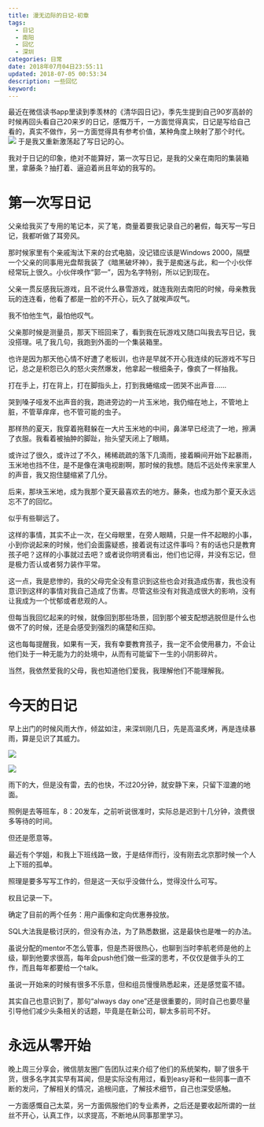 ```yaml
---
title: 漫无边际的日记-初章
tags:
  - 日记
  - 南阳
  - 回忆
  - 深圳
categories: 日常
date: 2018年07月04日23:55:11
updated: 2018-07-05 00:53:34
description: 一些回忆
keyword:
---
```


最近在微信读书app里读到季羡林的《清华园日记》，季先生提到自己90岁高龄的时候再回头看自己20来岁的日记，感慨万千，一方面觉得真实，日记是写给自己看的，真实不做作，另一方面觉得具有参考价值，某种角度上映射了那个时代。
![](https://ws4.sinaimg.cn/large/006tNc79gy1fszbo6xxmjj30ku112gp9.jpg)
于是我又重新激荡起了写日记的心。

我对于日记的印象，绝对不能算好，第一次写日记，是我的父亲在南阳的集装箱里，拿藤条？抽打着、逼迫着尚且年幼的我写的。


<!-- more -->



# 第一次写日记

父亲给我买了专用的笔记本，买了笔，商量着要我记录自己的暑假，每天写一写日记，我都听做了耳旁风。

那时候家里有个亲戚淘汰下来的台式电脑，没记错应该是Windows 2000，隔壁一个父亲的同事用光盘帮我装了《暗黑破坏神》，我于是痴迷与此，和一个小伙伴经常玩上很久。小伙伴唤作“郭一”，因为名字特别，所以记到现在。

父亲一贯反感我玩游戏，且不说什么暴雪游戏，就连我刚去南阳的时候，母亲教我玩的连连看，他看了都是一脸的不开心，玩久了就唉声叹气。

我不怕他生气，最怕他叹气。

父亲那时候是测量员，那天下班回来了，看到我在玩游戏又随口叫我去写日记，我没搭理。吼了我几句，我跑到外面的一个集装箱里。

也许是因为那天他心情不好遭了老板训，也许是早就不开心我连续的玩游戏不写日记，总之是积怨已久的怒火突然爆发，他拿起一根细条子，像疯了一样抽我。

打在手上，打在背上，打在脚指头上，打到我蜷缩成一团哭不出声音……

哭到嗓子哑发不出声音的我，跑进旁边的一片玉米地，我仍缩在地上，不管地上脏，不管草痒痒，也不管可能的虫子。

那样热的夏天，我穿着拖鞋躲在一大片玉米地的中间，鼻涕早已经流了一地，擦满了衣服。我看着被抽肿的脚趾，抬头望天闭上了眼睛。

或许过了很久，或许过了不久，稀稀疏疏的落下几滴雨，接着瞬间开始下起暴雨，玉米地也挡不住，是不是像在演电视剧啊，那时候的我想。随后不远处传来家里人的声音，我又抱住腿缩紧了几分。

后来，那块玉米地，成为我那个夏天最喜欢去的地方。藤条，也成为那个夏天永远忘不了的回忆。


似乎有些聊远了。

这样的事情，其实不止一次，在父母眼里，在旁人眼睛，只是一件不起眼的小事，小到你说起来的时候，他们会面露疑惑，接着说有过这件事吗？有的话也只是教育孩子吧？这样的小事就过去吧？或者说你明贤看出，他们也记得，并没有忘记，但是极力否认或者努力装作平常。

这一点，我是悲惨的，我的父母完全没有意识到这些也会对我造成伤害，我也没有意识到这样的事情对我自己造成了伤害。尽管这些没有对我造成很大的影响，没有让我成为一个忧郁或者悲观的人。

但每当我回忆起来的时候，就像回到那些场景，回到那个被支配想逃脱但是什么也做不了的时候，还是会感受到强烈的痛楚和压抑。

这也每每提醒我，如果有一天，我有幸要教育孩子，我一定不会使用暴力，不会让他们处于一种无能为力的处境中，从而有可能留下一生的小阴影碎片。

当然，我依然爱我的父母，我也知道他们爱我，我理解他们不能理解我。

# 今天的日记

早上出门的时候风雨大作，倾盆如注，来深圳刚几日，先是高温炙烤，再是连续暴雨，算是见识了其威力。

![](https://ws3.sinaimg.cn/large/006tNc79gy1fszbpohzzij31kw23vkb7.jpg)


![](https://ws1.sinaimg.cn/large/006tNc79gy1fszbps21nxj31kw16odxu.jpg)


雨下的大，但是没有雷，去的也快，不过20分钟，就安静下来，只留下湿漉的地面。

照例是去等班车，8：20发车，之前听说很准时，实际总是迟到十几分钟，浪费很多等待的时间。

但还是愿意等。

最近有个学姐，和我上下班线路一致，于是结伴而行，没有刚去北京那时候一个人上下班的孤单。

照理是要多写写工作的，但是这一天似乎没做什么，觉得没什么可写。

权且记录一下。

确定了目前的两个任务：用户画像和定向优惠券投放。

SQL大法我是极讨厌的，但没有办法，为了熟悉数据，这是最快也是唯一的办法。

虽说分配的mentor不怎么管事，但是杰哥很热心，也聊到当时李航老师是他的上级，聊到他要求很高，每年会push他们做一些深的思考，不仅仅是做手头的工作，而且每年都要给一个talk。

虽说一开始来的时候有很多不乐意，但和组员慢慢熟悉起来，还是感觉蛮不错。

其实自己也意识到了，那句“always day one”还是很重要的，同时自己也要尽量引导他们减少头条相关的话题，毕竟是在新公司，聊太多前司不好。

# 永远从零开始

晚上周三分享会，微信朋友圈广告团队过来介绍了他们的系统架构，聊了很多干货，很多名字其实早有耳闻，但是实际没有用过，看到easy哥和一些同事一直不断的发问，了解相关的情况，追根问底，了解技术细节，自己也深受感触。

一方面感慨自己太菜，另一方面佩服他们的专业素养，之后还是要收起所谓的一丝丝不开心，认真工作，以求提高，不断地从同事那里学习。

